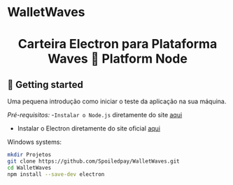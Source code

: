 # WalletWaves


<h1 align="center"> Carteira Electron para Plataforma Waves 🔷 Platform Node</h1>

## 🚀️ Getting started

Uma pequena introdução como iniciar o teste da aplicação na sua máquina. 

*Pré-requisitos:*
-`Instalar o Node.js` diretamente do site [aqui](https://nodejs.org/en/download/) 
- Instalar o Electron diretamente do site oficial [aqui](https://www.electronjs.org/docs/tutorial/first-app#installing-electron)


Windows systems:
```bash
mkdir Projetos
git clone https://github.com/Spoiledpay/WalletWaves.git
cd WalletWaves
npm install --save-dev electron
